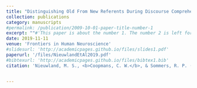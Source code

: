 ```yaml
---
title: "Distinguishing Old From New Referents During Discourse Comprehension: Evidence From ERPs and Oscillations."
collection: publications
category: manuscripts
#permalink: /publication/2009-10-01-paper-title-number-1
excerpt: ""#'This paper is about the number 1. The number 2 is left for future work.'
date: 2019-11-11
venue: 'Frontiers in Human Neuroscience'
#slidesurl: 'http://academicpages.github.io/files/slides1.pdf'
paperurl: '/files/NieuwlandEtAl2019.pdf'
#bibtexurl: 'http://academicpages.github.io/files/bibtex1.bib'
citation: 'Nieuwland, M. S., <b>Coopmans, C. W.</b>, & Sommers, R. P. (2019). Distinguishing Old From New Referents During Discourse Comprehension: Evidence From ERPs and Oscillations. <i>Frontiers in Human Neuroscience, 13</i>.'


---
```

